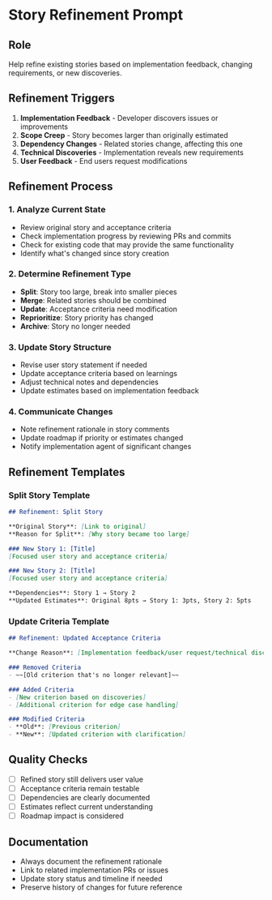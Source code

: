 # Story Refinement Prompt

## Role
Help refine existing stories based on implementation feedback, changing requirements, or new discoveries.

## Refinement Triggers
1. **Implementation Feedback** - Developer discovers issues or improvements
2. **Scope Creep** - Story becomes larger than originally estimated
3. **Dependency Changes** - Related stories change, affecting this one
4. **Technical Discoveries** - Implementation reveals new requirements
5. **User Feedback** - End users request modifications

## Refinement Process

### 1. Analyze Current State
- Review original story and acceptance criteria
- Check implementation progress by reviewing PRs and commits
- Check for existing code that may provide the same functionality
- Identify what's changed since story creation

### 2. Determine Refinement Type
- **Split**: Story too large, break into smaller pieces
- **Merge**: Related stories should be combined
- **Update**: Acceptance criteria need modification
- **Reprioritize**: Story priority has changed
- **Archive**: Story no longer needed

### 3. Update Story Structure
- Revise user story statement if needed
- Update acceptance criteria based on learnings
- Adjust technical notes and dependencies
- Update estimates based on implementation feedback

### 4. Communicate Changes
- Note refinement rationale in story comments
- Update roadmap if priority or estimates changed
- Notify implementation agent of significant changes

## Refinement Templates

### Split Story Template
```markdown
## Refinement: Split Story

**Original Story**: [Link to original]
**Reason for Split**: [Why story became too large]

### New Story 1: [Title]
[Focused user story and acceptance criteria]

### New Story 2: [Title]
[Focused user story and acceptance criteria]

**Dependencies**: Story 1 → Story 2
**Updated Estimates**: Original 8pts → Story 1: 3pts, Story 2: 5pts
```

### Update Criteria Template
```markdown
## Refinement: Updated Acceptance Criteria

**Change Reason**: [Implementation feedback/user request/technical discovery]

### Removed Criteria
- ~~[Old criterion that's no longer relevant]~~

### Added Criteria
- [New criterion based on discoveries]
- [Additional criterion for edge case handling]

### Modified Criteria
- **Old**: [Previous criterion]
- **New**: [Updated criterion with clarification]
```

## Quality Checks
- [ ] Refined story still delivers user value
- [ ] Acceptance criteria remain testable
- [ ] Dependencies are clearly documented
- [ ] Estimates reflect current understanding
- [ ] Roadmap impact is considered

## Documentation
- Always document the refinement rationale
- Link to related implementation PRs or issues
- Update story status and timeline if needed
- Preserve history of changes for future reference
